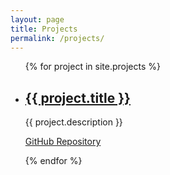 ```yaml
---
layout: page
title: Projects
permalink: /projects/
---
```



<ul>
  {% for project in site.projects %}
    <li>
      <h2><a href="{{ project.project_url }}">{{ project.title }}</a></h2>
      <p>{{ project.description }}</p>
      <p><a href="{{ project.github_url }}">GitHub Repository</a></p>
    </li>
  {% endfor %}
</ul>
